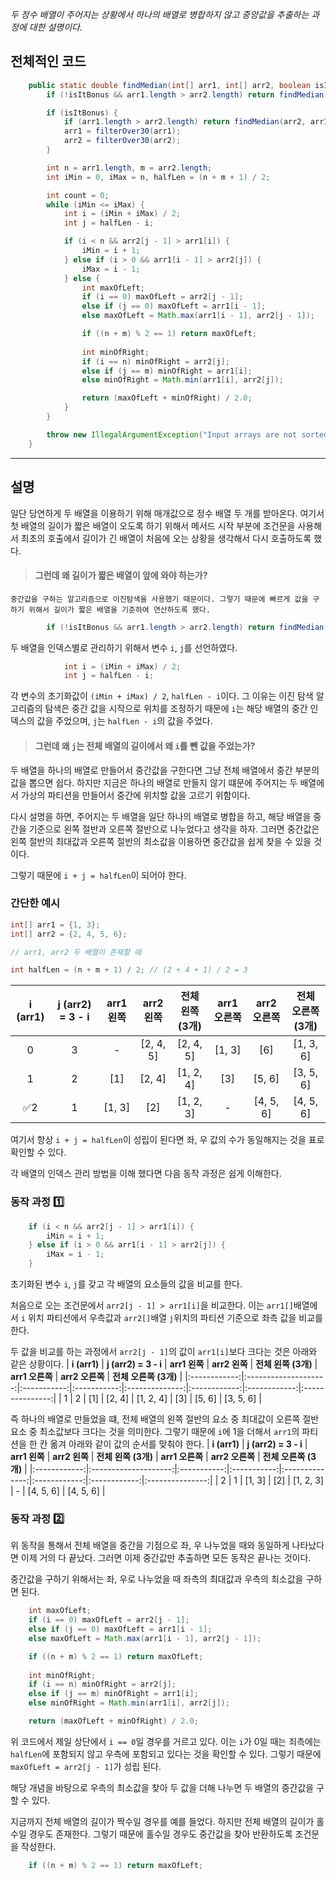 _두 정수 배열이 주어지는 상황에서 하나의 배열로 병합하지 않고 중앙값을 추출하는 과정에 대한 설명이다._

## 전체적인 코드    


```java
    public static double findMedian(int[] arr1, int[] arr2, boolean isItBonus) {
        if (!isItBonus && arr1.length > arr2.length) return findMedian(arr2, arr1, false); // 더 짧은 배열을 기준으로 이진탐색 진행하기 위함

        if (isItBonus) {
            if (arr1.length > arr2.length) return findMedian(arr2, arr1, true);
            arr1 = filterOver30(arr1);
            arr2 = filterOver30(arr2);
        }

        int n = arr1.length, m = arr2.length;
        int iMin = 0, iMax = n, halfLen = (n + m + 1) / 2;

        int count = 0;
        while (iMin <= iMax) {
            int i = (iMin + iMax) / 2;
            int j = halfLen - i;

            if (i < n && arr2[j - 1] > arr1[i]) {
                iMin = i + 1;
            } else if (i > 0 && arr1[i - 1] > arr2[j]) {
                iMax = i - 1;
            } else {
                int maxOfLeft;
                if (i == 0) maxOfLeft = arr2[j - 1];
                else if (j == 0) maxOfLeft = arr1[i - 1];
                else maxOfLeft = Math.max(arr1[i - 1], arr2[j - 1]);

                if ((n + m) % 2 == 1) return maxOfLeft;
             
                int minOfRight;
                if (i == n) minOfRight = arr2[j];
                else if (j == m) minOfRight = arr1[i];
                else minOfRight = Math.min(arr1[i], arr2[j]);

                return (maxOfLeft + minOfRight) / 2.0;
            }
        }

        throw new IllegalArgumentException("Input arrays are not sorted.");
    }
```    

---

## 설명

일단 당연하게 두 배열을 이용하기 위해 매개값으로 정수 배열 두 개를 받아온다. 여기서 첫 배열의 길이가 짧은 배열이 오도록 하기 위해서 메서드 시작 부분에 조건문을 사용해서 최초의 호출에서 길이가 긴 배열이 처음에 오는 상황을 생각해서 다시 호출하도록 했다.

> #### 그런데 왜 길이가 짧은 배열이 앞에 와야 하는가?
	중간값을 구하는 알고리즘으로 이진탐색을 사용했기 때문이다. 그렇기 때문에 빠르게 값을 구하기 위해서 길이가 짧은 배열을 기준하여 연산하도록 했다.

```java
        if (!isItBonus && arr1.length > arr2.length) return findMedian(arr2, arr1, false); // 더 짧은 배열을 기준으로 이진탐색 진행하기 위함
```

두 배열을 인덱스별로 관리하기 위해서 변수 `i`, `j`를 선언하였다. 
```java
            int i = (iMin + iMax) / 2;
            int j = halfLen - i;
```
각 변수의 초기화값이 `(iMin + iMax) / 2`, `halfLen - i`이다. 그 이유는 이진 탐색 알고리즘의 탐색은 중간 값을 시작으로 위치를 조정하기 때문에 `i`는 해당 배열의 중간 인덱스의 값을 주었으며, `j`는 `halfLen - i`의 값을 주었다.     

> #### 그런데 왜 `j`는 전체 배열의 길이에서 왜 `i`를 뺀 값을 주었는가?

두 배열을 하나의 배열로 만들어서 중간값을 구한다면 그냥 전체 배열에서 중간 부분의 값을 뽑으면 쉽다. 하지만 지금은 하나의 배열로 만들지 않기 떄문에 주어지는 두 배열에서 가상의 파티션을 만들어서 중간에 위치할 값을 고르기 위함이다.     

다시 설명을 하면, 주어지는 두 배열을 일단 하나의 배열로 병합을 하고, 해당 배열을 중간을 기준으로 왼쪽 절반과 오른쪽 절반으로 나누었다고 생각을 하자. 
그러면 중간값은 왼쪽 절반의 최대값과 오른쪽 절반의 최소값을 이용하면 중간값을 쉽게 찾을 수 있을 것이다.   

그렇기 때문에 `i + j = halfLen`이 되어야 한다. 

### 간단한 예시
  ```java
  int[] arr1 = {1, 3};
  int[] arr2 = {2, 4, 5, 6};
  
  // arr1, arr2 두 배열이 존재할 때 
  
  int halfLen = (n + m + 1) / 2; // (2 + 4 + 1) / 2 = 3
  ```

| **i (arr1)** | **j (arr2) = 3 - i** | **arr1 왼쪽** | **arr2 왼쪽** | **전체 왼쪽 (3개)** | **arr1 오른쪽** | **arr2 오른쪽** | **전체 오른쪽 (3개)** |
|:------------:|:--------------------:|:-----------:|:-----------:|:--------------:|:------------:|:------------:|:---------------:|
| 0            | 3                    | -           | [2, 4, 5]   | [2, 4, 5]      | [1, 3]       | [6]          | [1, 3, 6]       |
| 1            | 2                    | [1]         | [2, 4]      | [1, 2, 4]      | [3]          | [5, 6]       | [3, 5, 6]       |
| ✅2           | 1                    | [1, 3]      | [2]         | [1, 2, 3]      | -            | [4, 5, 6]    | [4, 5, 6]       |

여기서 항상 `i + j = halfLen`이 성립이 된다면 좌, 우 값의 수가 동일해지는 것을 표로 확인할 수 있다.

각 배열의 인덱스 관리 방법을 이해 했다면 다음 동작 과정은 쉽게 이해한다.

### 동작 과정 1️⃣
```java
	if (i < n && arr2[j - 1] > arr1[i]) {
    	iMin = i + 1;
   	} else if (i > 0 && arr1[i - 1] > arr2[j]) {
    	iMax = i - 1;
    }
```

초기화된 변수 `i`, `j`를 갖고 각 배열의 요소들의 값을 비교를 한다.     

처음으로 오는 조건문에서 `arr2[j - 1] > arr1[i]`을 비교한다.  이는 `arr1[]`배열에서 `i` 위치 파티션에서 우측값과 `arr2[]`배열 `j`위치의 파티션 기준으로 좌측 값을 비교를 한다.     

두 값을 비교를 하는 과정에서 `arr2[j - 1]`의 값이 `arr1[i]`보다 크다는 것은 아래와 같은 상황이다.
| **i (arr1)** | **j (arr2) = 3 - i** | **arr1 왼쪽** | **arr2 왼쪽** | **전체 왼쪽 (3개)** | **arr1 오른쪽** | **arr2 오른쪽** | **전체 오른쪽 (3개)** |
|:------------:|:--------------------:|:-----------:|:-----------:|:--------------:|:------------:|:------------:|:---------------:|
| 1            | 2                    | [1]         | [2, 4]      | [1, 2, 4]      | [3]          | [5, 6]       | [3, 5, 6]       |

즉 하나의 배열로 만들었을 떄, 전체 배열의 왼쪽 절반의 요소 중 최대값이 오른쪽 절반 요소 중 최소값보다 크다는 것을 의미한다.  그렇기 때문에 `i`에 1을 더해서 `arr1`의 파티션을 한 칸 옮겨 아래와 같이 값의 순서를 맞춰야 한다.
| **i (arr1)** | **j (arr2) = 3 - i** | **arr1 왼쪽** | **arr2 왼쪽** | **전체 왼쪽 (3개)** | **arr1 오른쪽** | **arr2 오른쪽** | **전체 오른쪽 (3개)** |
|:------------:|:--------------------:|:-----------:|:-----------:|:--------------:|:------------:|:------------:|:---------------:|
| 2            | 1                    | [1, 3]      | [2]         | [1, 2, 3]      | -            | [4, 5, 6]    | [4, 5, 6]       |

### 동작 과정 2️⃣

위 동작을 통해서 전체 배열을 중간을 기점으로 좌, 우 나누었을 때와 동일하게 나타났다면 이제 거의 다 끝났다.  그러면 이제 중간값만 추출하면 모든 동작은 끝나는 것이다.

중간값을 구하기 위해서는 좌, 우로 나누었을 때 좌측의 최대값과 우측의 최소값을 구하면 된다.

```java
    int maxOfLeft;
    if (i == 0) maxOfLeft = arr2[j - 1];
    else if (j == 0) maxOfLeft = arr1[i - 1];
    else maxOfLeft = Math.max(arr1[i - 1], arr2[j - 1]);

    if ((n + m) % 2 == 1) return maxOfLeft;
             
    int minOfRight;
    if (i == n) minOfRight = arr2[j];
    else if (j == m) minOfRight = arr1[i];
    else minOfRight = Math.min(arr1[i], arr2[j]);

    return (maxOfLeft + minOfRight) / 2.0;
```

위 코드에서 제일 상단에서 `i == 0`일 경우를 거르고 있다. 이는 `i`가 0일 때는 죄측에는 `halfLen`에 포함되지 않고 우측에 포함되고 있다는 것을 확인할 수 있다.  그렇기 때문에  `maxOfLeft = arr2[j - 1]`가 성립 된다.

해당 개념을 바탕으로 우측의 최소값을 찾아 두 값을 더해 나누면 두 배열의 중간값을 구할 수 있다.

지금까지 전체 배열의 길이가 짝수일 경우를 예를 들었다. 하지만 전체 배열의 길이가 홀수일 경우도 존재한다. 그렇기 때문에 홀수일 경우도 중간값을 찾아 반환하도록 조건문을 작성한다.
```java
    if ((n + m) % 2 == 1) return maxOfLeft;
```
